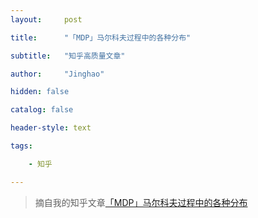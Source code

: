 ```yaml
---
layout:     post

title:      "「MDP」马尔科夫过程中的各种分布"

subtitle:   "知乎高质量文章"

author:     "Jinghao"

hidden: false

catalog: false

header-style: text

tags:

    - 知乎

---
```


> 摘自我的知乎文章[「MDP」马尔科夫过程中的各种分布](https://zhuanlan.zhihu.com/p/493445951)